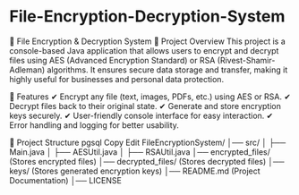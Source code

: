 # File-Encryption-Decryption-System

🔐 File Encryption & Decryption System
📜 Project Overview
This project is a console-based Java application that allows users to encrypt and decrypt files using AES (Advanced Encryption Standard) or RSA (Rivest-Shamir-Adleman) algorithms. It ensures secure data storage and transfer, making it highly useful for businesses and personal data protection.

📌 Features
✔ Encrypt any file (text, images, PDFs, etc.) using AES or RSA.
✔ Decrypt files back to their original state.
✔ Generate and store encryption keys securely.
✔ User-friendly console interface for easy interaction.
✔ Error handling and logging for better usability.

📌 Project Structure
pgsql
Copy
Edit
FileEncryptionSystem/
│── src/
│   ├── Main.java
│   ├── AESUtil.java
│   ├── RSAUtil.java
│── encrypted_files/ (Stores encrypted files)
│── decrypted_files/ (Stores decrypted files)
│── keys/ (Stores generated encryption keys)
│── README.md (Project Documentation)
│── LICENSE
